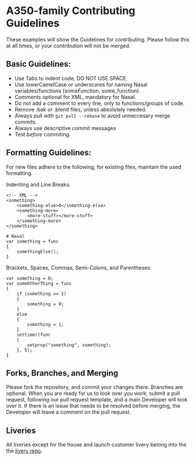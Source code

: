 # A350-family Contributing Guidelines

These examples will show the Guidelines for contributing. Please follow this at all times, or your contribution will not be merged.

## Basic Guidelines:
- Use Tabs to indent code, DO NOT USE SPACE.
- Use lowerCamelCase or underscores for naming Nasal variables/functions (someFunction, some_function).
- Comments optional for XML, mandatory for Nasal.
- Do not add a comment to every line, only to functions/groups of code.
- Remove .bak or .blend files, unless absolutely needed.
- Always pull with `git pull --rebase` to avoid unneccesary merge commits.
- Always use descriptive commit messages
- Test _before_ commiting.

## Formatting Guidelines:
For new files adhere to the following, for existing files, maintain the used formatting.

Indenting and Line Breaks:
```
<!-- XML -->
<something>
	<something-else>0</something-else>
	<something-more>
		<more-stuff></more-stuff>
	</something-more>
</something>
```

```
# Nasal
var something = func
{
	somethingElse();
}
```
Brackets, Spaces, Commas, Semi-Colons, and Parentheses:
```
var something = 0;
var someOtherThing = func
{
	if (something == 1)
	{
		something = 0;
	}
	else
	{
		something = 1;
	}
	settimer(func
	{
		setprop("something", something);
	}, 5);
}
```

## Forks, Branches, and Merging
Please fork the repository, and commit your changes there. Branches are optional. When you are ready for us to look over you work, submit a pull request, following our pull request template, and a main Developer will look over it. If there is an issue that needs to be resolved before merging, the Developer will leave a comment on the pull request.

## Liveries
All liveries except for the house and launch customer livery belong into the the [livery repo]().
